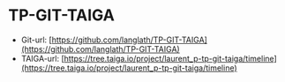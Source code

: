 # TP-GIT-TAIGA

* Git-url: [https://github.com/langlath/TP-GIT-TAIGA](https://github.com/langlath/TP-GIT-TAIGA)
* TAIGA-url: [https://tree.taiga.io/project/laurent_p-tp-git-taiga/timeline](https://tree.taiga.io/project/laurent_p-tp-git-taiga/timeline)